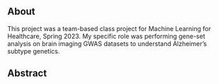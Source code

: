 ## About

This project was a team-based class project for Machine Learning for Healthcare, Spring 2023. My specific role was performing gene-set analysis on brain imaging GWAS datasets to understand 
Alzheimer’s subtype genetics.

## Abstract
